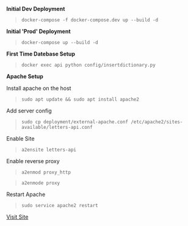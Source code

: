 **Initial Dev Deployment**
> `docker-compose -f docker-compose.dev up --build -d`

**Initial 'Prod' Deployment**
> `docker-compose up --build -d`

**First Time Datebase Setup**
>`docker exec api python config/insertdictionary.py`

**Apache Setup**

Install apache on the host
>`sudo apt update && sudo apt install apache2`

Add server config
>`sudo cp deployment/external-apache.conf /etc/apache2/sites-available/letters-api.conf`

Enable Site
>`a2ensite letters-api`

Enable reverse proxy
>`a2enmod proxy_http`

>`a2enmode proxy`

Restart Apache
>`sudo service apache2 restart`

[Visit Site](http://api.shaunhegarty.com)


